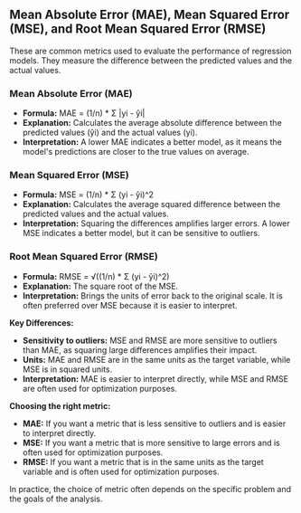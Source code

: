 ## Mean Absolute Error (MAE), Mean Squared Error (MSE), and Root Mean Squared Error (RMSE)

These are common metrics used to evaluate the performance of regression models. They measure the difference between the predicted values and the actual values.

### Mean Absolute Error (MAE)

- **Formula:** MAE = (1/n) * Σ |yi - ŷi|
- **Explanation:** Calculates the average absolute difference between the predicted values (ŷi) and the actual values (yi).
- **Interpretation:** A lower MAE indicates a better model, as it means the model's predictions are closer to the true values on average.

### Mean Squared Error (MSE)

- **Formula:** MSE = (1/n) * Σ (yi - ŷi)^2
- **Explanation:** Calculates the average squared difference between the predicted values and the actual values.
- **Interpretation:** Squaring the differences amplifies larger errors. A lower MSE indicates a better model, but it can be sensitive to outliers.

### Root Mean Squared Error (RMSE)

- **Formula:** RMSE = √((1/n) * Σ (yi - ŷi)^2)
- **Explanation:** The square root of the MSE.
- **Interpretation:** Brings the units of error back to the original scale. It is often preferred over MSE because it is easier to interpret.

**Key Differences:**

- **Sensitivity to outliers:** MSE and RMSE are more sensitive to outliers than MAE, as squaring large differences amplifies their impact.
- **Units:** MAE and RMSE are in the same units as the target variable, while MSE is in squared units.
- **Interpretation:** MAE is easier to interpret directly, while MSE and RMSE are often used for optimization purposes.

**Choosing the right metric:**

- **MAE:** If you want a metric that is less sensitive to outliers and is easier to interpret directly.
- **MSE:** If you want a metric that is more sensitive to large errors and is often used for optimization purposes.
- **RMSE:** If you want a metric that is in the same units as the target variable and is often used for optimization purposes.

In practice, the choice of metric often depends on the specific problem and the goals of the analysis.